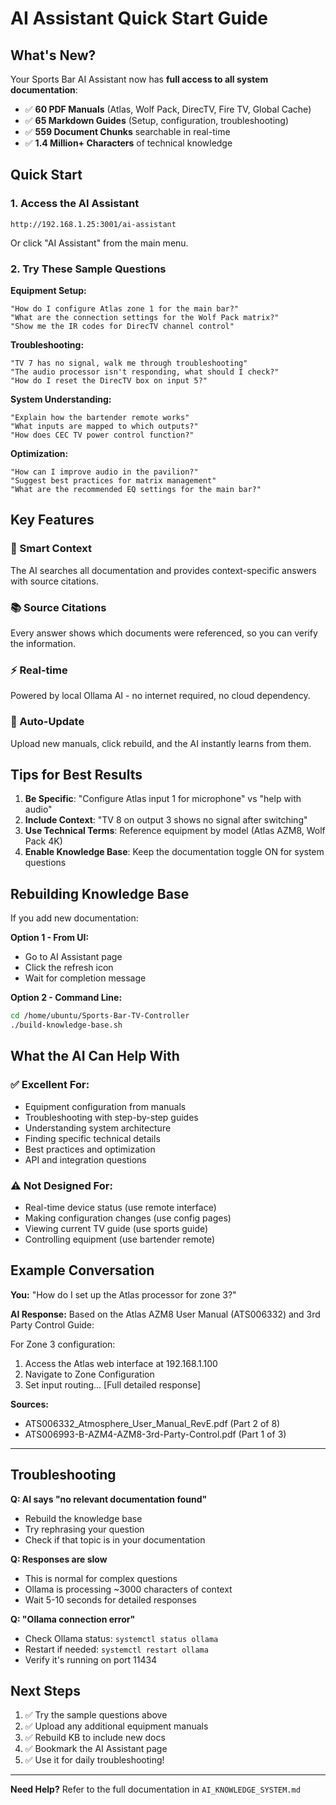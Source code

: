 # AI Assistant Quick Start Guide

## What's New?

Your Sports Bar AI Assistant now has **full access to all system documentation**:

- ✅ **60 PDF Manuals** (Atlas, Wolf Pack, DirecTV, Fire TV, Global Cache)
- ✅ **65 Markdown Guides** (Setup, configuration, troubleshooting)
- ✅ **559 Document Chunks** searchable in real-time
- ✅ **1.4 Million+ Characters** of technical knowledge

## Quick Start

### 1. Access the AI Assistant
```
http://192.168.1.25:3001/ai-assistant
```

Or click "AI Assistant" from the main menu.

### 2. Try These Sample Questions

**Equipment Setup:**
```
"How do I configure Atlas zone 1 for the main bar?"
"What are the connection settings for the Wolf Pack matrix?"
"Show me the IR codes for DirecTV channel control"
```

**Troubleshooting:**
```
"TV 7 has no signal, walk me through troubleshooting"
"The audio processor isn't responding, what should I check?"
"How do I reset the DirecTV box on input 5?"
```

**System Understanding:**
```
"Explain how the bartender remote works"
"What inputs are mapped to which outputs?"
"How does CEC TV power control function?"
```

**Optimization:**
```
"How can I improve audio in the pavilion?"
"Suggest best practices for matrix management"
"What are the recommended EQ settings for the main bar?"
```

## Key Features

### 🧠 Smart Context
The AI searches all documentation and provides context-specific answers with source citations.

### 📚 Source Citations
Every answer shows which documents were referenced, so you can verify the information.

### ⚡ Real-time
Powered by local Ollama AI - no internet required, no cloud dependency.

### 🔄 Auto-Update
Upload new manuals, click rebuild, and the AI instantly learns from them.

## Tips for Best Results

1. **Be Specific**: "Configure Atlas input 1 for microphone" vs "help with audio"
2. **Include Context**: "TV 8 on output 3 shows no signal after switching"
3. **Use Technical Terms**: Reference equipment by model (Atlas AZM8, Wolf Pack 4K)
4. **Enable Knowledge Base**: Keep the documentation toggle ON for system questions

## Rebuilding Knowledge Base

If you add new documentation:

**Option 1 - From UI:**
- Go to AI Assistant page
- Click the refresh icon
- Wait for completion message

**Option 2 - Command Line:**
```bash
cd /home/ubuntu/Sports-Bar-TV-Controller
./build-knowledge-base.sh
```

## What the AI Can Help With

### ✅ Excellent For:
- Equipment configuration from manuals
- Troubleshooting with step-by-step guides
- Understanding system architecture
- Finding specific technical details
- Best practices and optimization
- API and integration questions

### ⚠️ Not Designed For:
- Real-time device status (use remote interface)
- Making configuration changes (use config pages)
- Viewing current TV guide (use sports guide)
- Controlling equipment (use bartender remote)

## Example Conversation

**You:** "How do I set up the Atlas processor for zone 3?"

**AI Response:**
Based on the Atlas AZM8 User Manual (ATS006332) and 3rd Party Control Guide:

For Zone 3 configuration:
1. Access the Atlas web interface at 192.168.1.100
2. Navigate to Zone Configuration
3. Set input routing...
[Full detailed response]

**Sources:**
- ATS006332_Atmosphere_User_Manual_RevE.pdf (Part 2 of 8)
- ATS006993-B-AZM4-AZM8-3rd-Party-Control.pdf (Part 1 of 3)

---

## Troubleshooting

**Q: AI says "no relevant documentation found"**
- Rebuild the knowledge base
- Try rephrasing your question
- Check if that topic is in your documentation

**Q: Responses are slow**
- This is normal for complex questions
- Ollama is processing ~3000 characters of context
- Wait 5-10 seconds for detailed responses

**Q: "Ollama connection error"**
- Check Ollama status: `systemctl status ollama`
- Restart if needed: `systemctl restart ollama`
- Verify it's running on port 11434

## Next Steps

1. ✅ Try the sample questions above
2. ✅ Upload any additional equipment manuals
3. ✅ Rebuild KB to include new docs
4. ✅ Bookmark the AI Assistant page
5. ✅ Use it for daily troubleshooting!

---

**Need Help?** Refer to the full documentation in `AI_KNOWLEDGE_SYSTEM.md`
